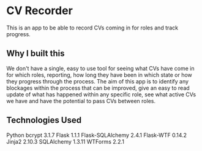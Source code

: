 # CV Recorder

This is an app to be able to record CVs coming in for roles and track progress.

## Why I built this

We don't have a single, easy to use tool for seeing what CVs have come in for which roles, reporting, how long they have been in which state or how they progress through the process.  The aim of this app is to identify any blockages within the process that can be improved, give an easy to read update of what has happened within any specific role, see what active CVs we have and have the potential to pass CVs between roles.

## Technologies Used

Python
bcrypt 3.1.7
Flask 1.1.1
Flask-SQLAlchemy 2.4.1
Flask-WTF 0.14.2
Jinja2 2.10.3
SQLAlchemy 1.3.11
WTForms 2.2.1